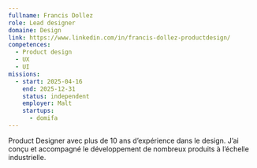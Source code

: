 ```yaml
---
fullname: Francis Dollez
role: Lead designer
domaine: Design
link: https://www.linkedin.com/in/francis-dollez-productdesign/
competences:
  - Product design
  - UX
  - UI
missions:
  - start: 2025-04-16
    end: 2025-12-31
    status: independent
    employer: Malt
    startups:
      - domifa
---
```

Product Designer avec plus de 10 ans d’expérience dans le design.
J’ai conçu et accompagné le développement de nombreux produits à l’échelle industrielle. 